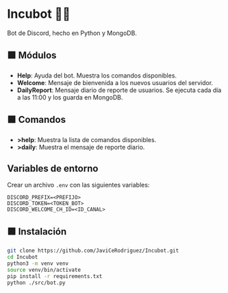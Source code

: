 # Incubot 🍃🤖

Bot de Discord, hecho en Python y MongoDB.

## 🟩 Módulos

- **Help**: Ayuda del bot. Muestra los comandos disponibles.
- **Welcome**: Mensaje de bienvenida a los nuevos usuarios del servidor.
- **DailyReport**: Mensaje diario de reporte de usuarios. Se ejecuta cada día a las 11:00 y los guarda en MongoDB.

## 🟩 Comandos

- **>help**: Muestra la lista de comandos disponibles.
- **>daily**: Muestra el mensaje de reporte diario.

## Variables de entorno

Crear un archivo `.env` con las siguientes variables:
```
DISCORD_PREFIX=<PREFIJO>
DISCORD_TOKEN=<TOKEN_BOT>
DISCORD_WELCOME_CH_ID=<ID_CANAL>
```

## 🟩 Instalación

```bash
git clone https://github.com/JaviCeRodriguez/Incubot.git
cd Incubot
python3 -m venv venv
source venv/bin/activate
pip install -r requirements.txt
python ./src/bot.py
```